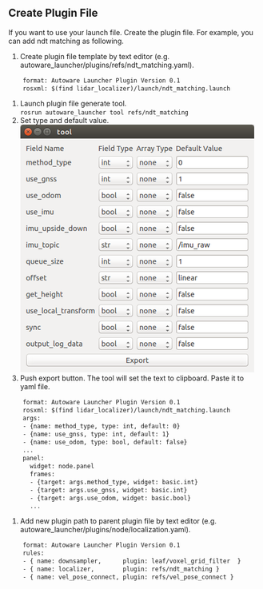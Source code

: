 
## Create Plugin File

If you want to use your launch file. Create the plugin file. For example, you can add ndt matching as following.<br>

1. Create plugin file template by text editor (e.g. autoware_launcher/plugins/refs/ndt_matching.yaml).
```
    format: Autoware Launcher Plugin Version 0.1
    rosxml: $(find lidar_localizer)/launch/ndt_matching.launch
```
1. Launch plugin file generate tool.<br>
`rosrun autoware_launcher tool refs/ndt_matching`
1. Set type and default value.<br>
![plugin_tool](./plugin_tool.png)
1. Push export button. The tool will set the text to clipboard. Paste it to yaml file.<br>
```
    format: Autoware Launcher Plugin Version 0.1
    rosxml: $(find lidar_localizer)/launch/ndt_matching.launch
    args:
    - {name: method_type, type: int, default: 0}
    - {name: use_gnss, type: int, default: 1}
    - {name: use_odom, type: bool, default: false}
    ...
    panel:
      widget: node.panel
      frames:
      - {target: args.method_type, widget: basic.int}
      - {target: args.use_gnss, widget: basic.int}
      - {target: args.use_odom, widget: basic.bool}
      ...
```
1. Add new plugin path to parent plugin file by text editor (e.g. autoware_launcher/plugins/node/localization.yaml).
```
    format: Autoware Launcher Plugin Version 0.1
    rules:
    - { name: downsampler,      plugin: leaf/voxel_grid_filter  }
    - { name: localizer,        plugin: refs/ndt_matching }
    - { name: vel_pose_connect, plugin: refs/vel_pose_connect }
```
